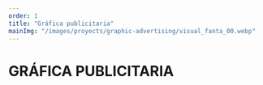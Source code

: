 ```yaml
---
order: 1
title: "Gráfica publicitaria"
mainImg: "/images/proyects/graphic-advertising/visual_fanta_00.webp"
---
```


# GRÁFICA PUBLICITARIA
